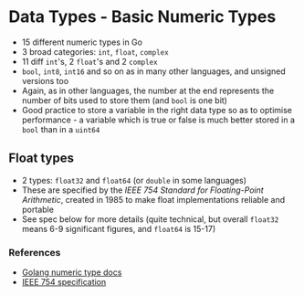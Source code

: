 # Data Types - Basic Numeric Types

- 15 different numeric types in Go
- 3 broad categories: ```int```, ```float```, ```complex```
- 11 diff ```int```'s, 2 ```float```'s and 2 ```complex``` 
- ```bool```, ```int8```, ```int16``` and so on as in many other languages, and unsigned versions too
- Again, as in other languages, the number at the end represents the number of bits used to store them (and ```bool``` is one bit)
- Good practice to store a variable in the right data type so as to optimise performance - a variable which is true or false is much better stored in a ```bool``` than in a ```uint64```

## Float types

- 2 types: ```float32``` and ```float64``` (or ```double``` in some languages)
- These are specified by the *IEEE 754 Standard for Floating-Point Arithmetic*, created in 1985 to make float implementations reliable and portable
- See spec below for more details (quite technical, but overall ```float32``` means 6-9 significant figures, and ```float64``` is 15-17)

### References

- [Golang numeric type docs](https://go.dev/ref/spec#Numeric_types)
- [IEEE 754 specification](https://en.wikipedia.org/wiki/IEEE_754)